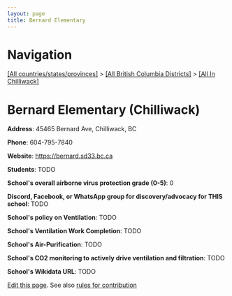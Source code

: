 ```yaml
---
layout: page
title: Bernard Elementary
---
```

# Navigation

[[All countries/states/provinces]](../../..) > [[All British Columbia Districts]](../..) > [[All In Chilliwack]](..)

# Bernard Elementary (Chilliwack)

**Address**: 45465 Bernard Ave, Chilliwack, BC

**Phone**: 604-795-7840

**Website**: <https://bernard.sd33.bc.ca>

**Students**: TODO

**School's overall airborne virus protection grade (0-5)**: 0

**Discord, Facebook, or WhatsApp group for discovery/advocacy for THIS school**: TODO

**School's policy on Ventilation**: TODO

**School's Ventilation Work Completion**: TODO

**School's Air-Purification**: TODO

**School's CO2 monitoring to actively drive ventilation and filtration**: TODO

**School's Wikidata URL**: TODO


[Edit this page](https://github.com/ventilate-schools/BC/edit/main/./Chilliwack/Bernard_Elementary.md). See also [rules for contribution](../../../contribution-rules/)